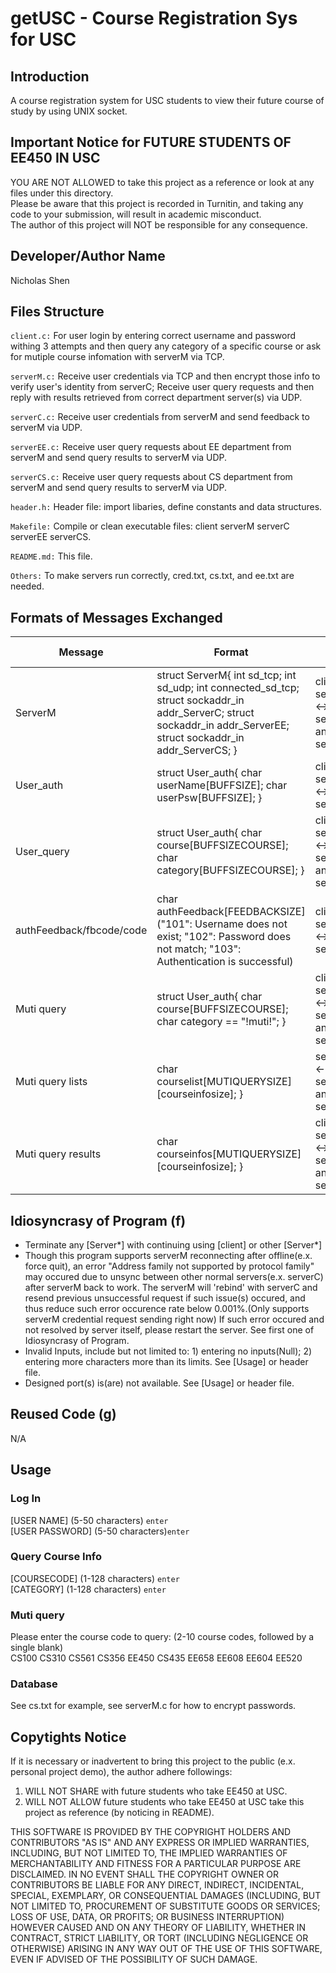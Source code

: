 # getUSC - Course Registration Sys for USC

## Introduction

A course registration system for USC students to view their future course of study by using UNIX socket.


## Important Notice for FUTURE STUDENTS OF EE450 IN USC
YOU ARE NOT ALLOWED to take this project as a reference or look at any files under this directory.\
Please be aware that this project is recorded in Turnitin, and taking any code to your submission, will result in academic misconduct.\
The author of this project will NOT be responsible for any consequence.

## Developer/Author Name

Nicholas Shen

## Files Structure

`client.c:` For user login by entering correct username and password withing 3 attempts and then query any category of a specific course or ask for mutiple course infomation with serverM via TCP.

`serverM.c:` Receive user credentials via TCP and then encrypt those info to verify user's identity from serverC; Receive user query requests and then reply with results retrieved from correct department server(s) via UDP.

`serverC.c:` Receive user credentials from serverM and send feedback to serverM via UDP.

`serverEE.c:` Receive user query requests about EE department from serverM and send query results to serverM via UDP.

`serverCS.c:` Receive user query requests about CS department from serverM and send query results to serverM via UDP.

`header.h:` Header file: import libaries, define constants and data structures.

`Makefile:` Compile or clean executable files: client serverM serverC serverEE serverCS.

`README.md:` This file.

`Others:` To make servers run correctly, cred.txt, cs.txt, and ee.txt are needed.

## Formats of Messages Exchanged

| Message                  | Format                                                                                                                                                               | Who Use?                                     |
| ------------------------ | -------------------------------------------------------------------------------------------------------------------------------------------------------------------- | -------------------------------------------- |
| ServerM                  | struct ServerM{ int sd_tcp; int sd_udp; int connected_sd_tcp; struct sockaddr_in addr_ServerC; struct sockaddr_in addr_ServerEE; struct sockaddr_in addr_ServerCS; } | client <-> serverM <-> serverEE and serverCS |
| User_auth                | struct User_auth{ char userName[BUFFSIZE]; char userPsw[BUFFSIZE]; }                                                                                                 | client <-> serverM <-> serverC               |
| User_query               | struct User_auth{ char course[BUFFSIZECOURSE]; char category[BUFFSIZECOURSE]; }                                                                                      | client <-> serverM <-> serverEE and serverCS |
| authFeedback/fbcode/code | char authFeedback[FEEDBACKSIZE] ("101": Username does not exist; "102": Password does not match; "103": Authentication is successful)                                | client <-> serverM <-> serverC               |
| Muti query               | struct User_auth{ char course[BUFFSIZECOURSE]; char category == "!muti!"; }                                                                                          | client <-> serverM <-> serverEE and serverCS |
| Muti query lists         | char courselist[MUTIQUERYSIZE][courseinfosize]; }                                                                                                                    | serverM <- serverEE and serverCS             |
| Muti query results       | char courseinfos[MUTIQUERYSIZE][courseinfosize]; }                                                                                                                   | client <-> serverM <-> serverEE and serverCS |

## Idiosyncrasy of Program (f)

- Terminate any \[Server\*\] with continuing using \[client\] or other \[Server\*\]
- Though this program supports serverM reconnecting after offline(e.x. force quit), an error "Address family not supported by protocol family" may occured due to unsync between other normal servers(e.x. serverC) after serverM back to work. The serverM will 'rebind' with serverC and resend previous unsuccessful request if such issue(s) occured, and thus reduce such error occurence rate below 0.001%.(Only supports serverM credential request sending right now) If such error occured and not resolved by server itself, please restart the server. See first one of Idiosyncrasy of Program.
- Invalid Inputs, include but not limited to: 1) entering no inputs(Null); 2) entering more characters more than its limits. See [Usage] or header file.
- Designed port(s) is(are) not available. See [Usage] or header file.

## Reused Code (g)

N/A

## Usage

### Log In

[USER NAME] (5-50 characters) `enter`\
[USER PASSWORD] (5-50 characters)`enter`

### Query Course Info

[COURSECODE] (1-128 characters) `enter`\
[CATEGORY] (1-128 characters) `enter`

### Muti query

Please enter the course code to query: (2-10 course codes, followed by a single blank)\
CS100 CS310 CS561 CS356 EE450 CS435 EE658 EE608 EE604 EE520

### Database

See cs.txt for example, see serverM.c for how to encrypt passwords.

## Copytights Notice

If it is necessary or inadvertent to bring this project to the public (e.x. personal project demo), the author adhere followings:

1. WILL NOT SHARE with future students who take EE450 at USC.
2. WILL NOT ALLOW future students who take EE450 at USC take this project as reference (by noticing in README).

THIS SOFTWARE IS PROVIDED BY THE COPYRIGHT HOLDERS AND CONTRIBUTORS
"AS IS" AND ANY EXPRESS OR IMPLIED WARRANTIES, INCLUDING, BUT NOT
LIMITED TO, THE IMPLIED WARRANTIES OF MERCHANTABILITY AND FITNESS FOR
A PARTICULAR PURPOSE ARE DISCLAIMED. IN NO EVENT SHALL THE COPYRIGHT
OWNER OR CONTRIBUTORS BE LIABLE FOR ANY DIRECT, INDIRECT, INCIDENTAL,
SPECIAL, EXEMPLARY, OR CONSEQUENTIAL DAMAGES (INCLUDING, BUT NOT
LIMITED TO, PROCUREMENT OF SUBSTITUTE GOODS OR SERVICES; LOSS OF USE,
DATA, OR PROFITS; OR BUSINESS INTERRUPTION) HOWEVER CAUSED AND ON ANY
THEORY OF LIABILITY, WHETHER IN CONTRACT, STRICT LIABILITY, OR TORT
(INCLUDING NEGLIGENCE OR OTHERWISE) ARISING IN ANY WAY OUT OF THE USE
OF THIS SOFTWARE, EVEN IF ADVISED OF THE POSSIBILITY OF SUCH DAMAGE.

